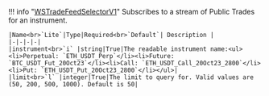 !!! info "[WSTradeFeedSelectorV1](/../../schemas/ws_trade_feed_selector_v1)"
    Subscribes to a stream of Public Trades for an instrument.<br>

    |Name<br>`Lite`|Type|Required<br>`Default`| Description |
    |-|-|-|-|
    |instrument<br>`i` |string|True|The readable instrument name:<ul><li>Perpetual: `ETH_USDT_Perp`</li><li>Future: `BTC_USDT_Fut_20Oct23`</li><li>Call: `ETH_USDT_Call_20Oct23_2800`</li><li>Put: `ETH_USDT_Put_20Oct23_2800`</li></ul>|
    |limit<br>`l` |integer|True|The limit to query for. Valid values are (50, 200, 500, 1000). Default is 50|
